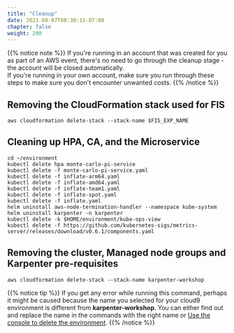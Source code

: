 ```yaml
---
title: "Cleanup"
date: 2021-08-07T08:30:11-07:00
chapter: false
weight: 200
---
```


{{% notice note %}}
If you're running in an account that was created for you as part of an AWS event, there's no need to go through the cleanup stage - the account will be closed automatically. \
If you're running in your own account, make sure you run through these steps to make sure you don't encounter unwanted costs.
{{% /notice %}}

## Removing the CloudFormation stack used for FIS
```
aws cloudformation delete-stack --stack-name $FIS_EXP_NAME
```

## Cleaning up HPA, CA, and the Microservice
```
cd ~/environment
kubectl delete hpa monte-carlo-pi-service
kubectl delete -f monte-carlo-pi-service.yaml
kubectl delete -f inflate-arm64.yaml
kubectl delete -f inflate-amd64.yaml
kubectl delete -f inflate-team1.yaml
kubectl delete -f inflate-spot.yaml
kubectl delete -f inflate.yaml
helm uninstall aws-node-termination-handler --namespace kube-system
helm uninstall karpenter -n karpenter
kubectl delete -k $HOME/environment/kube-ops-view
kubectl delete -f https://github.com/kubernetes-sigs/metrics-server/releases/download/v0.6.1/components.yaml
```

## Removing the cluster, Managed node groups and Karpenter pre-requisites
```
aws cloudformation delete-stack --stack-name karpenter-workshop
```

{{% notice tip %}}
If you get any error while running this command, perhaps it might be caused because the name you selected for your cloud9 environment is different from **karpenter-workshop**. You can either find out and replace the name in the commands with the right name or [Use the console to delete the environment](https://docs.aws.amazon.com/cloud9/latest/user-guide/delete-environment.html).
{{% /notice %}}
